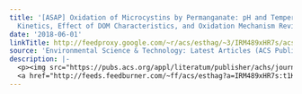 ```yaml
---
title: '[ASAP] Oxidation of Microcystins by Permanganate: pH and Temperature-Dependent
  Kinetics, Effect of DOM Characteristics, and Oxidation Mechanism Revisited'
date: '2018-06-01'
linkTitle: http://feedproxy.google.com/~r/acs/esthag/~3/IRM489xHR7s/acs.est.8b01447
source: 'Environmental Science & Technology: Latest Articles (ACS Publications)'
description: |-
  <p><img src="https://pubs.acs.org/appl/literatum/publisher/achs/journals/content/esthag/0/esthag.ahead-of-print/acs.est.8b01447/20180601/images/medium/es-2018-01447e_0007.gif" alt="TOC Graphic"/></p><div><cite>Environmental Science & Technology</cite></div><div>DOI: 10.1021/acs.est.8b01447</div><div class="feedflare">
  <a href="http://feeds.feedburner.com/~ff/acs/esthag?a=IRM489xHR7s:t1Kp4cdDDrI:yIl2AUoC8zA"><img src="http://feeds.feedburner.com/~ff/acs/esthag?d=yIl2AUoC8zA" border="0"></img></a>
---
```

